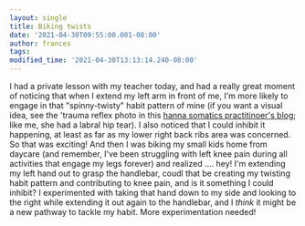 ```yaml
---
layout: single
title: Biking twists
date: '2021-04-30T09:55:00.001-08:00'
author: frances
tags:
modified_time: '2021-04-30T13:13:14.240-08:00'
---
```


I had a private lesson with my teacher today, and had a really great moment of noticing that when I extend my left arm in front of me, I'm more likely to engage in that "spinny-twisty" habit pattern of mine (if you want a visual idea, see the 'trauma reflex photo in this [hanna somatics practitinoer's blog](https://essentialsomatics.wordpress.com/2015/04/01/how-hanna-somatics-helps-me-move-well-despite-labral-hip-tears); like me, she had a labral hip tear). I also noticed that I could inhibit it happening, at least as far as my lower right back ribs area was concerned. So that was exciting! And then I was biking my small kids home from daycare (and remember, I've been struggling with left knee pain during all activities that engage my legs forever) and realized .... hey! I'm extending my left hand out to grasp the handlebar, coudl that be creating my twisting habit pattern and contributing to knee pain, and is it something I could inhibit? I experimented with taking that hand down to my side and looking to the right while extending it out again to the handlebar, and I *think* it might be a new pathway to tackle my habit. More experimentation needed! 
